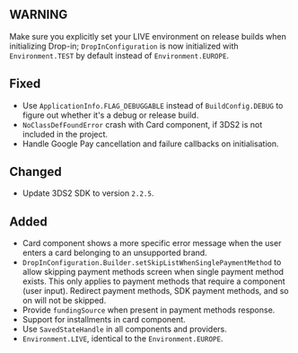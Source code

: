 [//]: # (This file will be used for the release notes on GitHub when publishing.)
[//]: # (Types of changes: `Added` `Changed` `Deprecated` `Removed` `Fixed` `Security`)
[//]: # (Example:)
[//]: # (## Added)
[//]: # ( - New payment method)
[//]: # (## Changed)
[//]: # ( - DropIn service's package changed from `com.adyen.dropin` to `com.adyen.dropin.services`)
[//]: # ( # Deprecated)
[//]: # ( - Configurations public constructor are deprecated, please use each Configuration's builder to make a Configuration object)

## WARNING
Make sure you explicitly set your LIVE environment on release builds when initializing Drop-in; `DropInConfiguration` is now initialized with `Environment.TEST` by default instead of `Environment.EUROPE`.

## Fixed
- Use `ApplicationInfo.FLAG_DEBUGGABLE` instead of `BuildConfig.DEBUG` to figure out whether it's a debug or release build.
- `NoClassDefFoundError` crash with Card component, if 3DS2 is not included in the project.
- Handle Google Pay cancellation and failure callbacks on initialisation.

## Changed
- Update 3DS2 SDK to version `2.2.5`.

## Added
- Card component shows a more specific error message when the user enters a card belonging to an unsupported brand.
- `DropInConfiguration.Builder.setSkipListWhenSinglePaymentMethod` to allow skipping payment methods screen when single payment method exists. This only applies to payment methods that require a component (user input). Redirect payment methods, SDK payment methods, and so on will not be skipped.
- Provide `fundingSource` when present in payment methods response.
- Support for installments in card component.
- Use `SavedStateHandle` in all components and providers.
- `Environment.LIVE`, identical to the `Environment.EUROPE`.
